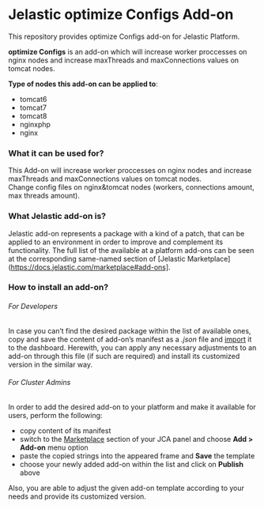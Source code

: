 # Jelastic optimize Configs Add-on

This repository provides optimize Configs add-on for Jelastic Platform.

**optimize Configs** is an add-on which will increase worker proccesses on nginx nodes and increase maxThreads and maxConnections values on tomcat nodes.

**Type of nodes this add-on can be applied to**:
- tomcat6
- tomcat7
- tomcat8
- nginxphp
- nginx

### What it can be used for?
This Add-on will increase worker proccesses on nginx nodes and increase maxThreads and maxConnections values on tomcat nodes.
<br />
Change config files on nginx&tomcat nodes (workers, connections amount, max threads amount).


### What Jelastic add-on is?

Jelastic add-on represents a package with a kind of a patch, that can be applied to an environment in order to improve and complement its functionality. The full list of the available at a platform add-ons can be seen at the corresponding same-named section of [Jelastic Marketplace](https://docs.jelastic.com/marketplace#add-ons].

### How to install an add-on?
###### For Developers

In case you can’t find the desired package within the list of available ones, copy and save the content of add-on’s manifest as a *.json* file and [import](https://docs.jelastic.com/environment-export-import#import) it to the dashboard. Herewith, you can apply any necessary adjustments to an add-on through this file (if such are required) and install its customized version in the similar way.

###### For Cluster Admins

In order to add the desired add-on to your platform and make it available for users, perform the following:
- copy content of its manifest 
- switch to the [Marketplace](http://ops-docs.jelastic.com/marketplace-46) section of your JCA panel and choose **Add > Add-on** menu option
- paste the copied strings into the appeared frame and **Save** the template
- choose your newly added add-on within the list and click on **Publish** above

Also, you are able to adjust the given add-on template according to your needs and provide its customized version.